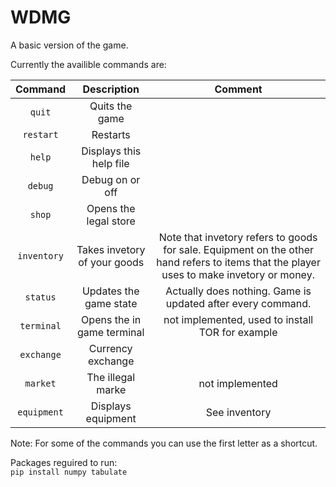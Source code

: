 # WDMG

A basic version of the game.  

Currently the availible commands are:  


| Command       | Description          | Comment|
| :-------------: |:-------------:| :------------:| 
|`quit` | Quits the game  | 
|`restart` | Restarts  | 
|`help` | Displays this help file   | 
|`debug` | Debug on or off    | 
|`shop` | Opens the legal store    | 
|`inventory` | Takes invetory of your goods   | Note that invetory refers to goods for sale. Equipment on the other hand refers to items that the player uses to make invetory or money.|
|`status` | Updates the game state  |Actually does nothing. Game is updated after every command. |
|`terminal` | Opens the in game terminal  |not implemented, used to install TOR for example  | 
|`exchange` | Currency exchange || 
|`market` | The illegal marke  |not implemented| 
|`equipment` | Displays equipment    |See inventory| 
Note: For some of the commands you can use the first letter as a shortcut.


Packages reguired to run:  
`pip install numpy tabulate`
